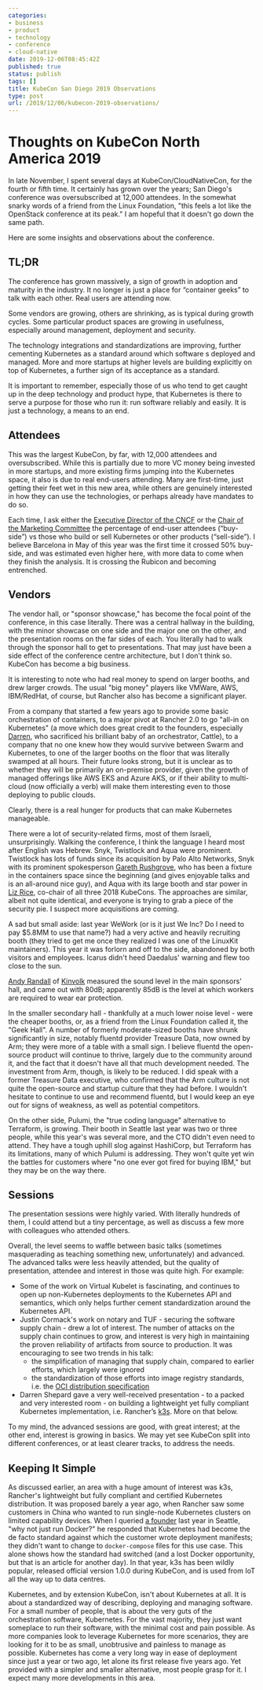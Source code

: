 ```yaml
---
categories:
- business
- product
- technology
- conference
- cloud-native
date: 2019-12-06T08:45:42Z
published: true
status: publish
tags: []
title: KubeCon San Diego 2019 Observations
type: post
url: /2019/12/06/kubecon-2019-observations/
---
```


# Thoughts on KubeCon North America 2019 

In late November, I spent several days at KubeCon/CloudNativeCon, for the fourth or fifth time. It certainly has grown over the years; San Diego's conference was oversubscribed at 12,000 attendees. In the somewhat snarky words of a friend from the Linux Foundation, "this feels a lot like the OpenStack conference at its peak." I am hopeful that it doesn't go down the same path. 

Here are some insights and observations about the conference. 

## TL;DR 

The conference has grown massively, a sign of growth in adoption and maturity in the industry. It no longer is just a place for “container geeks” to talk with each other. Real users are attending now.

Some vendors are growing, others are shrinking, as is typical during growth cycles. Some particular product spaces are growing in usefulness, especially around management, deployment and security. 

The technology integrations and standardizations are improving, further cementing Kubernetes as a standard around which software s deployed and managed. More and more startups at higher levels are building explicitly on top of Kubernetes, a further sign of its acceptance as a standard. 

It is important to remember, especially those of us who tend to get caught up in the deep technology and product hype,  that Kubernetes is there to serve a purpose for those who run it: run software reliably and easily. It is just a technology, a means to an end.  

## Attendees 

This was the largest KubeCon, by far, with 12,000 attendees and oversubscribed. While this is partially due to more VC money being invested in more startups, and more existing firms jumping into the Kubernetes space, it also is due to real end-users attending. Many are first-time, just getting their feet wet in this new area, while others are genuinely interested in how they can use the technologies, or perhaps already have mandates to do so. 

Each time, I ask either the [Executive Director of the CNCF](https://www.cncf.io/people/staff/) or the [Chair of the Marketing Committee](https://www.cncf.io/people/marketing-committee/) the percentage of end-user attendees (“buy-side”) vs those who build or sell Kubernetes or other products (“sell-side”). I believe Barcelona in May of this year was the first time it crossed 50% buy-side, and was estimated even higher here, with more data to come when they finish the analysis. It is crossing the Rubicon and becoming entrenched.

## Vendors 

The vendor hall, or "sponsor showcase," has become the focal point of the conference, in this case literally. There was a central hallway in the building, with the minor showcase on one side and the major one on the other, and the presentation rooms on the far sides of each. You literally had to walk through the sponsor hall to get to presentations. That may just have been a side effect of the conference centre architecture, but I don't think so. KubeCon has become a big business. 

It is interesting to note who had real money to spend on larger booths, and drew larger crowds. The usual "big money" players like VMWare, AWS, IBM/RedHat, of course, but Rancher also has become a significant player.

From a company that started a few years ago to provide some basic orchestration of containers, to a major pivot at Rancher 2.0 to go "all-in on Kubernetes" (a move which does great credit to the founders, especially [Darren](https://twitter.com/ibuildthecloud), who sacrificed his brilliant baby of an orchestrator, Cattle), to a company that no one knew how they would survive between Swarm and Kubernetes, to one of the larger booths on the floor that was literally swamped at all hours. Their future looks strong, but it is unclear as to whether they will be primarily an on-premise provider, given the growth of managed offerings like AWS EKS and Azure AKS, or if their ability to multi-cloud (now officially a verb) will make them interesting even to those deploying to public clouds.

Clearly, there is a real hunger for products that can make Kubernetes manageable.

There were a lot of security-related firms, most of them Israeli, unsurprisingly. Walking the conference, I think the language I heard most after English was Hebrew. Snyk, Twistlock and Aqua were prominent. Twistlock has lots of funds since its acquisition by Palo Alto Networks, Snyk with its prominent spokesperson [Gareth Rushgrove](https://twitter.com/garethr), who has been a fixture in the containers space since the beginning (and gives enjoyable talks and is an all-around nice guy), and Aqua with its large booth and star power in [Liz Rice](https://twitter.com/lizrice), co-chair of all three 2018 KubeCons. The approaches are similar, albeit not quite identical, and everyone is trying to grab a piece of the security pie. I suspect more acquisitions are coming.

A sad but small aside: last year WeWork (or is it just We Inc? Do I need to pay $5.8MM to use that name?) had a very active and heavily recruiting booth (they tried to get me once they realized I was one of the LinuxKit maintainers). This year it was forlorn and off to the side, abandoned by both visitors and employees. Icarus didn't heed Daedalus' warning and flew too close to the sun.

[Andy Randall](https://twitter.com/andrew_randall/) of [Kinvolk](https://kinvolk.io) measured the sound level in the main sponsors' hall, and came out with 80dB; apparently 85dB is the level at which workers are required to wear ear protection. 

In the smaller secondary hall - thankfully at a much lower noise level - were the cheaper booths, or, as a friend from the Linux Foundation called it, the "Geek Hall". A number of formerly moderate-sized booths have shrunk significantly in size, notably fluentd provider Treasure Data, now owned by Arm; they were more of a table with a small sign. I believe fluentd the open-source product will continue to thrive, largely due to the community around it, and the fact that it doesn't have all that much development needed. The investment from Arm, though, is likely to be reduced. I did speak with a former Treasure Data executive, who confirmed that the Arm culture is not quite the open-source and startup culture that they had before. I wouldn't hesitate to continue to use and recommend fluentd, but I would keep an eye out for signs of weakness, as well as potential competitors. 

On the other side, Pulumi, the "true coding language" alternative to Terraform, is growing. Their booth in Seattle last year was two or three people, while this year's was several more, and the CTO didn't even need to attend. They have a tough uphill slog against HashiCorp, but Terraform has its limitations, many of which Pulumi is addressing. They won't quite yet win the battles for customers where "no one ever got fired for buying IBM," but they may be on the way there.

## Sessions 

The presentation sessions were highly varied. With literally hundreds of them, I could attend but a tiny percentage, as well as discuss a few more with colleagues who attended others. 

Overall, the level seems to waffle between basic talks (sometimes masquerading as teaching something new, unfortunately) and advanced. The advanced talks were less heavily attended, but the quality of presentation, attendee and interest in those was quite high. For example: 

* Some of the work on Virtual Kubelet is fascinating, and continues to open up non-Kubernetes deployments to the Kubernetes API and semantics, which only helps further cement standardization around the Kubernetes API.
* Justin Cormack's work on notary and TUF - securing the software supply chain - drew a lot of interest. The number of attacks on the supply chain continues to grow, and interest is very high in maintaining the proven reliability of artifacts from source to production. It was encouraging to see two trends in his talk: 
  * the simplification of managing that supply chain, compared to earlier efforts, which largely were ignored 
  * the standardization of those efforts into image registry standards, i.e. the [OCI distribution specification](https://github.com/opencontainers/distribution-spec)
* Darren Shepard gave a very well-received presentation - to a packed and very interested room - on building a lightweight yet fully compliant Kubernetes implementation, i.e. Rancher’s [k3s](https://k3s.io). More on that below. 

To my mind, the advanced sessions are good, with great interest; at the other end, interest is growing in basics. We may yet see KubeCon split into different conferences, or at least clearer tracks, to address the needs. 

## Keeping It Simple 

As discussed earlier, an area with a huge amount of interest was k3s, Rancher's lightweight but fully compliant and certified Kubernetes distribution. It was proposed barely a year ago, when Rancher saw some customers in China who wanted to run single-node Kubernetes clusters on limited capability devices. When I queried [a founder](https://www.linkedin.com/in/shengliang/) last year in Seattle, "why not just run Docker?" he responded that Kubernetes had become the de facto standard against which the customer wrote deployment manifests; they didn't want to change to `docker-compose` files for this use case. This alone shows how the standard had switched (and a lost Docker opportunity, but that is an article for another day). In that year, k3s has been wildly popular, released official version 1.0.0 during KubeCon, and is used from IoT all the way up to data centres.  

Kubernetes, and by extension KubeCon, isn't about Kubernetes at all. It is about a standardized way of describing, deploying and managing software. For a small number of people, that is about the very guts of the orchestration software, Kubernetes. For the vast majority, they just want someplace to run their software, with the minimal cost and pain possible. As more companies look to leverage Kubernetes for more scenarios, they are looking for it to be as small, unobtrusive and painless to manage as possible. Kubernetes has come a very long way in ease of deployment since just a year or two ago, let alone its first release five years ago. Yet provided with a simpler and smaller alternative, most people grasp for it. I expect many more developments in this area. 
